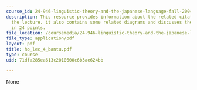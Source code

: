 ```yaml
---
course_id: 24-946-linguistic-theory-and-the-japanese-language-fall-2004
description: This resource provides information about the related citations used in
  the lecture. it also contains some related diagrams and discusses the given topic
  in 24 points.
file_location: /coursemedia/24-946-linguistic-theory-and-the-japanese-language-fall-2004/71dfa285ea613c2010600c6b3ae624bb_ho_lec_4_bantu.pdf
file_type: application/pdf
layout: pdf
title: ho_lec_4_bantu.pdf
type: course
uid: 71dfa285ea613c2010600c6b3ae624bb

---
```

None